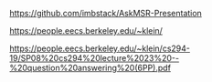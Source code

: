 https://github.com/imbstack/AskMSR-Presentation

https://people.eecs.berkeley.edu/~klein/

https://people.eecs.berkeley.edu/~klein/cs294-19/SP08%20cs294%20lecture%2023%20--%20question%20answering%20(6PP).pdf

